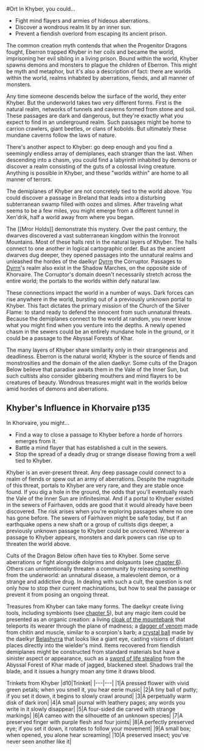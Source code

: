 #Ort 
In Khyber, you could...

- Fight mind flayers and armies of hideous aberrations.
- Discover a wondrous realm lit by an inner sun.
- Prevent a fiendish overlord from escaping its ancient prison.

The common creation myth contends that when the Progenitor Dragons fought, Eberron trapped Khyber in her coils and became the world, imprisoning her evil sibling in a living prison. Bound within the world, Khyber spawns demons and monsters to plague the children of Eberron. This might be myth and metaphor, but it's also a description of fact: there are worlds within the world, realms inhabited by aberrations, fiends, and all manner of monsters.

Any time someone descends below the surface of the world, they enter Khyber. But the underworld takes two very different forms. First is the natural realm, networks of tunnels and caverns formed from stone and soil. These passages are dark and dangerous, but they're exactly what you expect to find in an underground realm. Such passages might be home to carrion crawlers, giant beetles, or clans of kobolds. But ultimately these mundane caverns follow the laws of nature.

There's another aspect to Khyber: go deep enough and you find a seemingly endless array of demiplanes, each stranger than the last. When descending into a chasm, you could find a labyrinth inhabited by demons or discover a realm consisting of the guts of a colossal living creature. Anything is possible in Khyber, and these "worlds within" are home to all manner of terrors.

The demiplanes of Khyber are not concretely tied to the world above. You could discover a passage in Breland that leads into a disturbing subterranean swamp filled with oozes and slimes. After traveling what seems to be a few miles, you might emerge from a different tunnel in Xen'drik, half a world away from where you began.

The [[Mror Holds]] demonstrate this mystery. Over the past century, the dwarves discovered a vast subterranean kingdom within the Ironroot Mountains. Most of these halls rest in the natural layers of Khyber. The halls connect to one another in logical cartographic order. But as the ancient dwarves dug deeper, they opened passages into the unnatural realms and unleashed the hordes of the daelkyr [Dyrrn](https://5e.tools/bestiary.html#dyrrn_erlw) the Corruptor. Passages to [Dyrrn](https://5e.tools/bestiary.html#dyrrn_erlw)'s realm also exist in the Shadow Marches, on the opposite side of Khorvaire. The Corruptor's domain doesn't necessarily stretch across the entire world; the portals to the worlds within defy natural law.

These connections impact the world in a number of ways. Dark forces can rise anywhere in the world, bursting out of a previously unknown portal to Khyber. This fact dictates the primary mission of the Church of the Silver Flame: to stand ready to defend the innocent from such unnatural threats. Because the demiplanes connect to the world at random, you never know what you might find when you venture into the depths. A newly opened chasm in the sewers could be an entirely mundane hole in the ground, or it could be a passage to the Abyssal Forests of Khar.

The many layers of Khyber share similarity only in their strangeness and deadliness. Eberron is the natural world; Khyber is the source of fiends and monstrosities and the domain of the alien daelkyr. Some cults of the Dragon Below believe that paradise awaits them in the Vale of the Inner Sun, but such cultists also consider gibbering mouthers and mind flayers to be creatures of beauty. Wondrous treasures might wait in the worlds below amid hordes of demons and aberrations.

## Khyber's Influence in Khorvaire p135

In Khorvaire, you might...

- Find a way to close a passage to Khyber before a horde of horrors emerges from it.
- Battle a mind flayer that has established a cult in the sewers.
- Stop the spread of a deadly drug or strange disease flowing from a well tied to Khyber.

Khyber is an ever-present threat. Any deep passage could connect to a realm of fiends or spew out an army of aberrations. Despite the magnitude of this threat, portals to Khyber are very rare, and they are stable once found. If you dig a hole in the ground, the odds that you'll eventually reach the Vale of the Inner Sun are infinitesimal. And if a portal to Khyber existed in the sewers of Fairhaven, odds are good that it would already have been discovered. The risk arises when you're exploring passages where no one has gone before. The sewers of Fairhaven might be safe today, but if an earthquake opens a new shaft or a group of cultists digs deeper, a previously unknown passage to Khyber could be uncovered. Wherever a passage to Khyber appears, monsters and dark powers can rise up to threaten the world above.

Cults of the Dragon Below often have ties to Khyber. Some serve aberrations or fight alongside dolgrims and dolgaunts (see [chapter 6](https://5e.tools/book.html#ERLW,13)). Others can unintentionally threaten a community by releasing something from the underworld: an unnatural disease, a malevolent demon, or a strange and addictive drug. In dealing with such a cult, the question is not only how to stop their current machinations, but how to seal the passage or prevent it from posing an ongoing threat.

Treasures from Khyber can take many forms. The daelkyr create living tools, including symbionts (see [chapter 5](https://5e.tools/book.html#ERLW,12)), but any magic item could be presented as an organic creation: a living [cloak of the mountebank](https://5e.tools/items.html#cape%20of%20the%20mountebank_dmg) that teleports its wearer through the plane of madness; a [dagger of venom](https://5e.tools/items.html#dagger%20of%20venom_dmg) made from chitin and muscle, similar to a scorpion's barb; a [crystal ball](https://5e.tools/items.html#crystal%20ball_dmg) made by the daelkyr [Belashyrra](https://5e.tools/bestiary.html#belashyrra_erlw) that looks like a giant eye, casting visions of distant places directly into the wielder's mind. Items recovered from fiendish demiplanes might be constructed from standard materials but have a sinister aspect or appearance, such as a [sword of life stealing](https://5e.tools/items.html#sword%20of%20life%20stealing_dmg) from the Abyssal Forest of Khar made of jagged, blackened steel. Shadows trail the blade, and it issues a hungry moan any time it draws blood.

Trinkets from Khyber
|d10|Trinket|
|---|---|
|1|A pressed flower with vivid green petals; when you smell it, you hear eerie music|
|2|A tiny ball of putty; if you set it down, it begins to slowly crawl around|
|3|A perpetually warm disk of dark iron|
|4|A small journal with leathery pages; any words you write in it slowly disappear|
|5|A four-sided die carved with strange markings|
|6|A cameo with the silhouette of an unknown species|
|7|A preserved finger with purple flesh and four joints|
|8|A perfectly preserved eye; if you set it down, it rotates to follow your movement|
|9|A small box; when opened, you alone hear screaming|
|10|A preserved insect; you've never seen another like it|